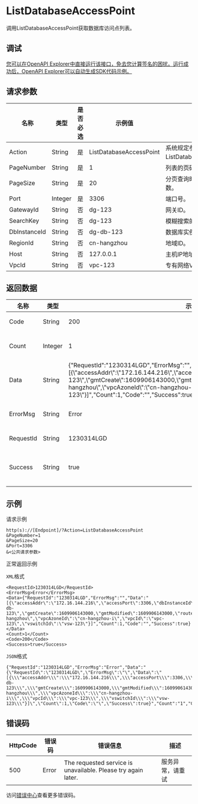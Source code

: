 # ListDatabaseAccessPoint

调用ListDatabaseAccessPoint获取数据库访问点列表。

## 调试

[您可以在OpenAPI Explorer中直接运行该接口，免去您计算签名的困扰。运行成功后，OpenAPI Explorer可以自动生成SDK代码示例。](https://api.aliyun.com/#product=dg&api=ListDatabaseAccessPoint&type=RPC&version=2019-03-27)

## 请求参数

|名称|类型|是否必选|示例值|描述|
|--|--|----|---|--|
|Action|String|是|ListDatabaseAccessPoint|系统规定参数。取值：ListDatabaseAccessPoint。 |
|PageNumber|String|是|1|列表的页码值。 |
|PageSize|String|是|20|分页查询时设置的每页行数。 |
|Port|Integer|是|3306|端口号。 |
|GatewayId|String|否|dg-123|网关ID。 |
|SearchKey|String|否|dg-123|模糊搜索的值。 |
|DbInstanceId|String|否|dg-db-123|数据库实例ID。 |
|RegionId|String|否|cn-hangzhou|地域ID。 |
|Host|String|否|127.0.0.1|主机IP地址。 |
|VpcId|String|否|vpc-123|专有网络VpcId。 |

## 返回数据

|名称|类型|示例值|描述|
|--|--|---|--|
|Code|String|200|响应码。 |
|Count|Integer|1|数据条数。 |
|Data|String|\{"RequestId":"1230314LGD","ErrorMsg":"","Data":"\[\{\\"accessAddr\\":\\"172.16.144.216\\",\\"accessPort\\":3306,\\"dbInstanceId\\":\\"dg-db-123\\",\\"gmtCreate\\":1609906143000,\\"gmtModified\\":1609906143000,\\"routerId\\":\\"cn-hangzhou\\",\\"vpcAzoneId\\":\\"cn-hangzhou-i\\",\\"vpcId\\":\\"vpc-123\\",\\"vswitchId\\":\\"vsw-123\\"\}\]","Count":1,"Code":"","Success":true\}|返回数据。 |
|ErrorMsg|String|Error|错误信息。 |
|RequestId|String|1230314LGD|请求ID。 |
|Success|String|true|请求成功标识。 |

## 示例

请求示例

```
http(s)://[Endpoint]/?Action=ListDatabaseAccessPoint
&PageNumber=1
&PageSize=20
&Port=3306
&<公共请求参数>
```

正常返回示例

`XML`格式

```
<RequestId>1230314LGD</RequestId>
<ErrorMsg>Error</ErrorMsg>
<Data>{"RequestId":"1230314LGD","ErrorMsg":"","Data":"[{\"accessAddr\":\"172.16.144.216\",\"accessPort\":3306,\"dbInstanceId\":\"dg-db-123\",\"gmtCreate\":1609906143000,\"gmtModified\":1609906143000,\"routerId\":\"cn-hangzhou\",\"vpcAzoneId\":\"cn-hangzhou-i\",\"vpcId\":\"vpc-123\",\"vswitchId\":\"vsw-123\"}]","Count":1,"Code":"","Success":true}</Data>
<Count>1</Count>
<Code>200</Code>
<Success>true</Success>
```

`JSON`格式

```
{"RequestId":"1230314LGD","ErrorMsg":"Error","Data":"{\"RequestId\":\"1230314LGD\",\"ErrorMsg\":\"\",\"Data\":\"[{\\\"accessAddr\\\":\\\"172.16.144.216\\\",\\\"accessPort\\\":3306,\\\"dbInstanceId\\\":\\\"dg-db-123\\\",\\\"gmtCreate\\\":1609906143000,\\\"gmtModified\\\":1609906143000,\\\"routerId\\\":\\\"cn-hangzhou\\\",\\\"vpcAzoneId\\\":\\\"cn-hangzhou-i\\\",\\\"vpcId\\\":\\\"vpc-123\\\",\\\"vswitchId\\\":\\\"vsw-123\\\"}]\",\"Count\":1,\"Code\":\"\",\"Success\":true}","Count":"1","Code":"200","Success":"true"}
```

## 错误码

|HttpCode|错误码|错误信息|描述|
|--------|---|----|--|
|500|Error|The requested service is unavailable. Please try again later.|服务异常，请重试|

访问[错误中心](https://error-center.alibabacloud.com/status/product/dg)查看更多错误码。

